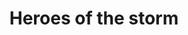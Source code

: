 ---
title: Heroes of the storm
evaluation:

    difficulty_level:
    note: 3
    description: Le mode Assist permet de moduler la difficulté du jeu

    save_parameters:
    note: 3
    description: Tout les parametres sont sauvegardés quand on quitte le menu de parametres

    access_comment:
    note: 1
    description: il n'y a pas moyen de contacter les développeurs

    menu_with_movement:
    note: 3
    description: il y a très exactement 6 touches pour naviguer dans les menus comme les flèches directionnelles et les touche "X" et "C"

    disabled_tester:
    note: 0
    description: il n'y a pas moyen de savoir les procédures de play-test du jeu

    mechanical_jump:
    note: 1
    description: Avec le mode Assist on peut passer des niveaux

    automatic_assistance_mode:
    note: 1
    description: Le Dash assist met sur pause le jeu tant que l'on a pas choisi la direction du Dash

    manual_backup:
    note: 3
    description: le jeu comporte des sauvegarde manuelles à chaque fois que l'on veut quitter le jeu


    automatic_backup:
    note: 3
    description: le jeu comporte des sauvegarde automatique à chaque changement d'écran

    online_management:
    note: 0
    description: le jeu n'est pas mutlijoueur

    gameplay_variable:
    note: 3
    description: Il y a un grand choix dan sle paramètrage des difficulté en touchant à certains paramètres

    accessibility_test:
    note: 0
    description: il n'y a pas moyen de savoir les procédures de play-test du jeu

    profile_parameter:
    note: 1
    description: Le jeu ne contient aucune solution multiprofile


    voice_transcription:
    note: 0
    description: Le jeu n'est pas multijoueur
---